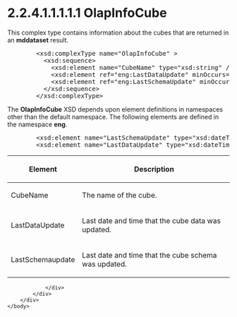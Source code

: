 <html dir="LTR" xmlns:mshelp="http://msdn.microsoft.com/mshelp" xmlns:ddue="http://ddue.schemas.microsoft.com/authoring/2003/5" xmlns:xlink="http://www.w3.org/1999/xlink" xmlns:tool="http://www.microsoft.com/tooltip">
    <head>
        <meta http-equiv="Content-Type" content="text/html; CHARSET=utf-8"></meta>
        <meta name="save" content="history"></meta>
        <title>2.2.4.1.1.1.1.1 OlapInfoCube</title>
        <xml>
            <mshelp:toctitle title="2.2.4.1.1.1.1.1 OlapInfoCube"></mshelp:toctitle>
            <mshelp:rltitle title="[MS-SSAS]: OlapInfoCube"></mshelp:rltitle>
            <mshelp:keyword index="A" term="9d7852dc-63b7-4dfe-b000-497c329ffd6e"></mshelp:keyword>
            <mshelp:attr name="DCSext.ContentType" value="open specification"></mshelp:attr>
            <mshelp:attr name="AssetID" value="9d7852dc-63b7-4dfe-b000-497c329ffd6e"></mshelp:attr>
            <mshelp:attr name="TopicType" value="kbRef"></mshelp:attr>
            <mshelp:attr name="DCSext.Title" value="[MS-SSAS]: OlapInfoCube" />
        </xml>
    </head>
    <body>
        <div id="header">
            <h1 class="heading">2.2.4.1.1.1.1.1 OlapInfoCube</h1>
        </div>
        <div id="mainSection">
            <div id="mainBody">
                <div id="allHistory" class="saveHistory"></div>
                <div id="sectionSection0" class="section" name="collapseableSection">
                    

<p>This complex type contains information about the cubes that
are returned in an <b>mddataset</b> result.</p>

<dl>
<dd>
<div><pre>   &lt;xsd:complexType name=&quot;OlapInfoCube&quot; &gt;
     &lt;xsd:sequence&gt;
       &lt;xsd:element name=&quot;CubeName&quot; type=&quot;xsd:string&quot; /&gt;
       &lt;xsd:element ref=&quot;eng:LastDataUpdate&quot; minOccurs=&quot;0&quot; /&gt;
       &lt;xsd:element ref=&quot;eng:LastSchemaUpdate&quot; minOccurs=&quot;0&quot; /&gt;
     &lt;/xsd:sequence&gt;
   &lt;/xsd:complexType&gt;
</pre></div>
</dd></dl>

<p>The <b>OlapInfoCube</b> XSD depends upon element definitions
in namespaces other than the default namespace. The following elements are
defined in the namespace <b>eng</b>.</p>

<dl>
<dd>
<div><pre>   &lt;xsd:element name=&quot;LastSchemaUpdate&quot; type=&quot;xsd:dateTime&quot; /&gt;
   &lt;xsd:element name=&quot;LastDataUpdate&quot; type=&quot;xsd:dateTime&quot; /&gt;
</pre></div>
</dd></dl>

<table>
 <thead>
  <tr>
   <th>
   <p>Element</p>
   </th>
   <th>
   <p>Description</p>
   </th>
  </tr>
 </thead>
 <tr>
  <td>
  <p>CubeName</p>
  </td>
  <td>
  <p>The name of the cube.</p>
  </td>
 </tr>
 <tr>
  <td>
  <p>LastDataUpdate</p>
  </td>
  <td>
  <p>Last date and time that the cube data was updated.</p>
  </td>
 </tr>
 <tr>
  <td>
  <p>LastSchemaupdate</p>
  </td>
  <td>
  <p>Last date and time that the cube schema was updated.</p>
  </td>
 </tr>
</table>

<p> </p>


                </div>
            </div>
        </div>
    </body>
</html>
